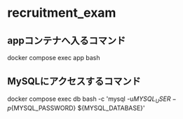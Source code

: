 # recruitment_exam

## appコンテナへ入るコマンド
docker compose exec app bash

## MySQLにアクセスするコマンド
docker compose exec db bash -c 'mysql -u${MYSQL_USER} -p${MYSQL_PASSWORD} ${MYSQL_DATABASE}'
